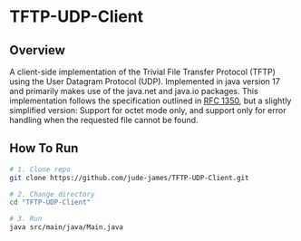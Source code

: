 # TFTP-UDP-Client

## Overview

A client-side implementation of the Trivial File Transfer Protocol (TFTP) using the User Datagram Protocol (UDP). Implemented in java version 17 and primarily makes use of the java.net and java.io packages. This implementation follows the specification outlined in [RFC 1350](https://www.rfc-editor.org/rfc/pdfrfc/rfc1350.txt.pdf), but a slightly simplified version: Support for octet mode only, and support only for error handling when the requested file cannot be found.

## How To Run

```bash
# 1. Clone repo
git clone https://github.com/jude-james/TFTP-UDP-Client.git

# 2. Change directory
cd "TFTP-UDP-Client"

# 3. Run 
java src/main/java/Main.java
```
